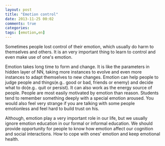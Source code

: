 ```yaml
---
layout: post
title: "Emotion control"
date: 2013-11-25 00:02
comments: true
categories: 
tags: [emotion,en]
---
```

Sometimes people lost control of their emotion, which usually do harm to themselves and others. It is an very important thing to learn to control and even make use of one's emotion.  

Emotion takes long time to form and change. It is like the parameters in hidden layer of NN, taking more instances to evolve and even more instances to adapt themselves to new changes. Emotion can help people to judge people and things(e.g.. good or bad, friends or enemy) and decide what to do(e.g.. quit or persist). It can also work as the energy source of people. People are most easily motivated by emotion than reason. Students tend to remember something deeply with a special emotion aroused. You would also feel very strange if you are talking with some people emotionless and feel hard to build trust on his.  

Although, emotion play a very important role in our life, but we usually ignore emotion education in our formal or informal education. We should provide opportunity for people to know how emotion affect our cognition and social interactions. How to cope with ones' emotion and keep emotional health.   